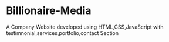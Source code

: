 # Billionaire-Media 
A Company Website developed using HTML,CSS,JavaScript with testimnonial,services,portfolio,contact Section
